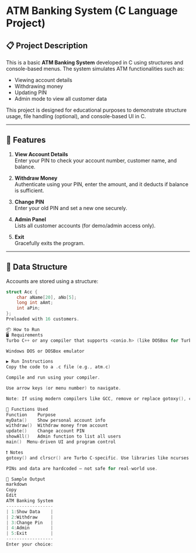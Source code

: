 # ATM Banking System (C Language Project)

## 📋 Project Description

This is a basic **ATM Banking System** developed in C using structures and console-based menus. The system simulates ATM functionalities such as:

- Viewing account details
- Withdrawing money
- Updating PIN
- Admin mode to view all customer data

This project is designed for educational purposes to demonstrate structure usage, file handling (optional), and console-based UI in C.

---

## 🧾 Features

1. **View Account Details**  
   Enter your PIN to check your account number, customer name, and balance.

2. **Withdraw Money**  
   Authenticate using your PIN, enter the amount, and it deducts if balance is sufficient.

3. **Change PIN**  
   Enter your old PIN and set a new one securely.

4. **Admin Panel**  
   Lists all customer accounts (for demo/admin access only).

5. **Exit**  
   Gracefully exits the program.

---

## 💾 Data Structure

Accounts are stored using a structure:

```c
struct Acc {
    char aName[20], aNo[5];
    long int aAmt;
    int aPin;
};
Preloaded with 16 customers.

📦 How to Run
🖥️ Requirements
Turbo C++ or any compiler that supports <conio.h> (like DOSBox for Turbo C++)

Windows DOS or DOSBox emulator

▶️ Run Instructions
Copy the code to a .c file (e.g., atm.c)

Compile and run using your compiler.

Use arrow keys (or menu number) to navigate.

Note: If using modern compilers like GCC, remove or replace gotoxy(), clrscr() and getch() functions.

🔧 Functions Used
Function	Purpose
myData()	Show personal account info
withdraw()	Withdraw money from account
update()	Change account PIN
showAll()	Admin function to list all users
main()	Menu-driven UI and program control

❗ Notes
gotoxy() and clrscr() are Turbo C-specific. Use libraries like ncurses.h for modern C terminals.

PINs and data are hardcoded — not safe for real-world use.

📃 Sample Output
markdown
Copy
Edit
ATM Banking System
------------------
| 1:Show Data    |
| 2:Withdraw     |
| 3:Change Pin   |
| 4:Admin        |
| 5:Exit         |
------------------
Enter your choice:
